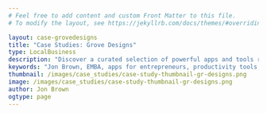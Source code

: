 ```yaml
---
# Feel free to add content and custom Front Matter to this file.
# To modify the layout, see https://jekyllrb.com/docs/themes/#overriding-theme-defaults

layout: case-grovedesigns
title: "Case Studies: Grove Designs"
type: LocalBusiness
description: "Discover a curated selection of powerful apps and tools recommended by Jon Brown, EMBA, tailored to enhance productivity, streamline business operations, and support entrepreneurial success. Explore the latest applications for macOS, IT services, and startups to elevate your business journey." 
keywords: "Jon Brown, EMBA, apps for entrepreneurs, productivity tools, business apps, macOS applications, IT services apps, startup tools, recommended apps, entrepreneurial tools, business productivity, app recommendations, macOS productivity, IT service management apps, startup productivity, business tools for entrepreneurs, top apps for business, IT service tools, productivity for startups, macOS business tools, essential apps for entrepreneurship"
thumbnail: /images/case_studies/case-study-thumbnail-gr-designs.png
image: /images/case_studies/case-study-thumbnail-gr-designs.png
author: Jon Brown
ogtype: page
---
```

